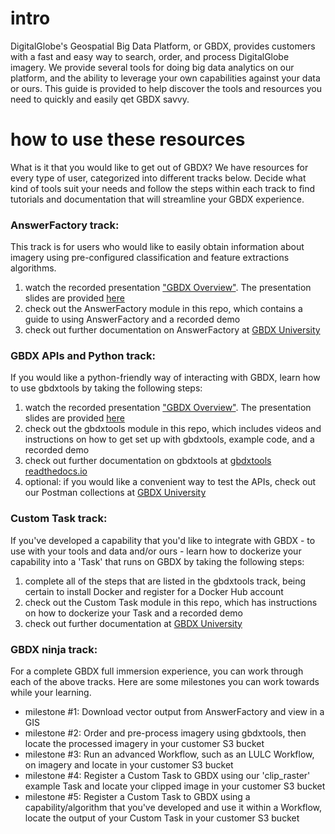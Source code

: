 # intro
DigitalGlobe's Geospatial Big Data Platform, or GBDX, provides customers with a fast and easy way to search, order, and process DigitalGlobe imagery. We provide several tools for doing big data analytics on our platform, and the ability to leverage your own capabilities against your data or ours. This guide is provided to help discover the tools and resources you need to quickly and easily qet GBDX savvy.

# how to use these resources
What is it that you would like to get out of GBDX? We have resources for every type of user, categorized into different tracks below. Decide what kind of tools suit your needs and follow the steps within each track to find tutorials and documentation that will streamline your GBDX experience.

### AnswerFactory track:
This track is for users who would like to easily obtain information about imagery using pre-configured classification and feature extractions algorithms.
1. watch the recorded presentation ["GBDX Overview"](https://digitalglobe.wistia.com/medias/kbqln5pwks). The presentation slides are provided [here](https://docs.google.com/presentation/d/1SPsvbI6l1fO9zfeRTUSEdoV1M17bfYDp1xeCHWXfACU/edit?usp=sharing)
2. check out the AnswerFactory module in this repo, which contains a guide to using AnswerFactory and a recorded demo
3. check out further documentation on AnswerFactory at [GBDX University](https://gbdxdocs.digitalglobe.com/docs/answerfactory-overview)

### GBDX APIs and Python track:
If you would like a python-friendly way of interacting with GBDX, learn how to use gbdxtools by taking the following steps:
1. watch the recorded presentation ["GBDX Overview"](https://digitalglobe.wistia.com/medias/kbqln5pwks). The presentation slides are provided [here](https://docs.google.com/presentation/d/1SPsvbI6l1fO9zfeRTUSEdoV1M17bfYDp1xeCHWXfACU/edit?usp=sharing)
2. check out the gbdxtools module in this repo, which includes videos and instructions on how to get set up with gbdxtools, example code, and a recorded demo
3. check out further documentation on gbdxtools at [gbdxtools readthedocs.io](http://gbdxtools.readthedocs.io/en/latest/)
4. optional: if you would like a convenient way to test the APIs, check out our Postman collections at [GBDX University](https://gbdxdocs.digitalglobe.com/docs/postman-instructions-collections)

### Custom Task track:
If you've developed a capability that you'd like to integrate with GBDX - to use with your tools and data and/or ours - learn how to dockerize your capability into a 'Task' that runs on GBDX by taking the following steps:
1. complete all of the steps that are listed in the gbdxtools track, being certain to install Docker and register for a Docker Hub account
2. check out the Custom Task module in this repo, which has instructions on how to dockerize your Task and a recorded demo
3. check out further documentation at [GBDX University](https://gbdxdocs.digitalglobe.com/docs/task-and-workflow-course)

### GBDX ninja track:
For a complete GBDX full immersion experience, you can work through each of the above tracks. Here are some milestones you can work towards while your learning.
- milestone #1: Download vector output from AnswerFactory and view in a GIS
- milestone #2: Order and pre-process imagery using gbdxtools, then locate the processed imagery in your customer S3 bucket
- milestone #3: Run an advanced Workflow, such as an LULC Workflow, on imagery and locate in your customer S3 bucket
- milestone #4: Register a Custom Task to GBDX using our 'clip_raster' example Task and locate your clipped image in your customer S3 bucket
- milestone #5: Register a Custom Task to GBDX using a capability/algorithm that you've developed and use it within a Workflow, locate the output of your Custom Task in your customer S3 bucket
